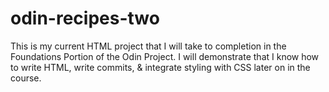 # odin-recipes-two

This is my current HTML project that I will take to completion in the Foundations Portion of the Odin Project.
I will demonstrate that I know how to write HTML, write commits, & integrate styling with CSS later on in the course.